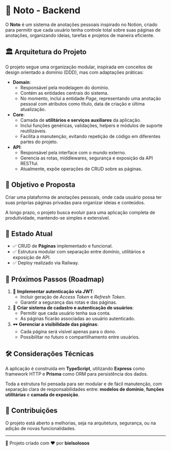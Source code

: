 📝 Noto - Backend
=================

O **Noto** é um sistema de anotações pessoais inspirado no Notion, criado para permitir que cada usuário tenha controle total sobre suas páginas de anotações, organizando ideias, tarefas e projetos de maneira eficiente.

🏛️ Arquitetura do Projeto
--------------------------

O projeto segue uma organização modular, inspirada em conceitos de design orientado a domínio (DDD), mas com adaptações práticas:

*   **Domain**:
    *   Responsável pela modelagem do domínio.
    *   Contém as entidades centrais do sistema.
    *   No momento, inclui a entidade _Page_, representando uma anotação pessoal com atributos como título, data de criação e última atualização.
*   **Core**:
    *   Camada de **utilitários e serviços auxiliares** da aplicação.
    *   Inclui funções genéricas, validações, helpers e módulos de suporte reutilizáveis.
    *   Facilita a manutenção, evitando repetição de código em diferentes partes do projeto.
*   **API**:
    *   Responsável pela interface com o mundo externo.
    *   Gerencia as rotas, middlewares, segurança e exposição da API RESTful.
    *   Atualmente, expõe operações de CRUD sobre as páginas.

🎯 Objetivo e Proposta
----------------------

Criar uma plataforma de anotações pessoais, onde cada usuário possa ter suas próprias páginas privadas para organizar ideias e conteúdos.

A longo prazo, o projeto busca evoluir para uma aplicação completa de produtividade, mantendo-se simples e extensível.

📄 Estado Atual
---------------

*   ✅ CRUD de **Páginas** implementado e funcional.
*   ✅ Estrutura modular com separação entre domínio, utilitários e exposição de API.
*   ✅ Deploy realizado via Railway.

🚧 Próximos Passos (Roadmap)
----------------------------

1.  🔐 **Implementar autenticação via JWT**:
    *   Incluir geração de _Access Token_ e _Refresh Token_.
    *   Garantir a segurança das rotas e das páginas.
2.  👤 **Criar sistema de cadastro e autenticação de usuários**:
    *   Permitir que cada usuário tenha sua conta.
    *   As páginas ficarão associadas ao usuário autenticado.
3.  🕶️ **Gerenciar a visibilidade das páginas**:
    *   Cada página será visível apenas para o dono.
    *   Possibilitar no futuro o compartilhamento entre usuários.

🛠️ Considerações Técnicas
--------------------------

A aplicação é construída em **TypeScript**, utilizando **Express** como framework HTTP e **Prisma** como ORM para persistência dos dados.

Toda a estrutura foi pensada para ser modular e de fácil manutenção, com separação clara de responsabilidades entre: **modelos de domínio**, **funções utilitárias** e **camada de exposição**.

🤝 Contribuições
----------------

O projeto está aberto a melhorias, seja na arquitetura, segurança, ou na adição de novas funcionalidades.

* * *

🚀 Projeto criado com ❤ por **bielsolosos**
